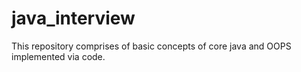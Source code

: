 # java_interview
This repository comprises of basic concepts of core java and OOPS implemented via code.
